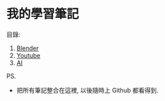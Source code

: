 # 我的學習筆記

目錄:<br/>
1. [Blender](./Blender/index.md)
1. [Youtube](./Youtube/index.md)
1. [AI](./AI/index.md)

PS.<br/>
- 把所有筆記整合在這裡, 以後隨時上 Github 都看得到.
